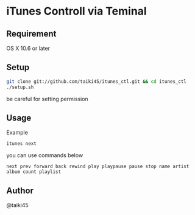 # iTunes Controll via Teminal

## Requirement

OS X 10.6 or later

## Setup

```sh
git clone git://github.com/taiki45/itunes_ctl.git && cd itunes_ctl
./setup.sh
```

be careful for setting permission

## Usage

Example
```sh
itunes next
```

you can use commands below
```
next prev forward back rewind play playpause pause stop name artist album count playlist
```

## Author
@taiki45

